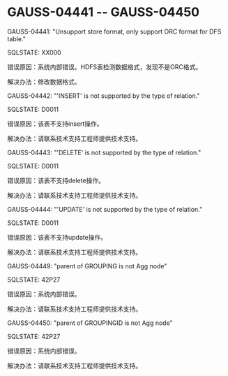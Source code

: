 # GAUSS-04441 -- GAUSS-04450

GAUSS-04441: "Unsupport store format, only support ORC format for DFS table."

SQLSTATE: XX000

错误原因：系统内部错误。HDFS表检测数据格式，发现不是ORC格式。

解决办法：修改数据格式。

GAUSS-04442: "'INSERT' is not supported by the type of relation."

SQLSTATE: D0011

错误原因：该表不支持insert操作。

解决办法：请联系技术支持工程师提供技术支持。

GAUSS-04443: "'DELETE' is not supported by the type of relation."

SQLSTATE: D0011

错误原因：该表不支持delete操作。

解决办法：请联系技术支持工程师提供技术支持。

GAUSS-04444: "'UPDATE' is not supported by the type of relation."

SQLSTATE: D0011

错误原因：该表不支持update操作。

解决办法：请联系技术支持工程师提供技术支持。

GAUSS-04449: "parent of GROUPING is not Agg node"

SQLSTATE: 42P27

错误原因：系统内部错误。

解决办法：请联系技术支持工程师提供技术支持。

GAUSS-04450: "parent of GROUPINGID is not Agg node"

SQLSTATE: 42P27

错误原因：系统内部错误。

解决办法：请联系技术支持工程师提供技术支持。
